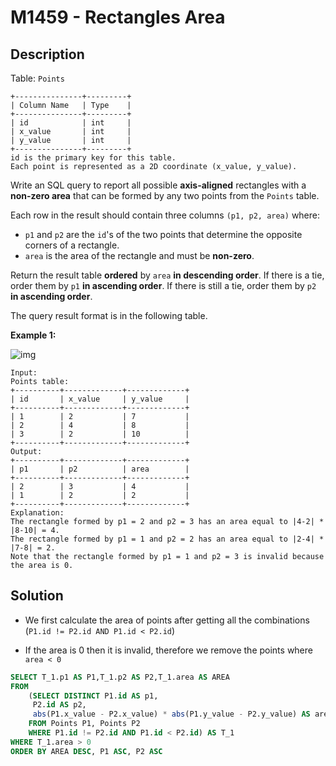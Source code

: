 # M1459 - Rectangles Area

## Description

Table: `Points`

```
+---------------+---------+
| Column Name   | Type    |
+---------------+---------+
| id            | int     |
| x_value       | int     |
| y_value       | int     |
+---------------+---------+
id is the primary key for this table.
Each point is represented as a 2D coordinate (x_value, y_value).
```

 

Write an SQL query to report all possible **axis-aligned** rectangles with a **non-zero area** that can be formed by any two points from the `Points` table.

Each row in the result should contain three columns `(p1, p2, area)` where:

- `p1` and `p2` are the `id`'s of the two points that determine the opposite corners of a rectangle.
- `area` is the area of the rectangle and must be **non-zero**.

Return the result table **ordered** by `area` **in descending order**. If there is a tie, order them by `p1` **in ascending order**. If there is still a tie, order them by `p2` **in ascending order**.

The query result format is in the following table.

 

**Example 1:**

![img](https://assets.leetcode.com/uploads/2021/03/12/rect.png)

```
Input: 
Points table:
+----------+-------------+-------------+
| id       | x_value     | y_value     |
+----------+-------------+-------------+
| 1        | 2           | 7           |
| 2        | 4           | 8           |
| 3        | 2           | 10          |
+----------+-------------+-------------+
Output: 
+----------+-------------+-------------+
| p1       | p2          | area        |
+----------+-------------+-------------+
| 2        | 3           | 4           |
| 1        | 2           | 2           |
+----------+-------------+-------------+
Explanation: 
The rectangle formed by p1 = 2 and p2 = 3 has an area equal to |4-2| * |8-10| = 4.
The rectangle formed by p1 = 1 and p2 = 2 has an area equal to |2-4| * |7-8| = 2.
Note that the rectangle formed by p1 = 1 and p2 = 3 is invalid because the area is 0.
```



## Solution

- We first calculate the area of points after getting all the combinations (`P1.id != P2.id AND P1.id < P2.id`)

- If the area is 0 then it is invalid, therefore we remove the points where `area < 0`

```sql
SELECT T_1.p1 AS P1,T_1.p2 AS P2,T_1.area AS AREA 
FROM
    (SELECT DISTINCT P1.id AS p1,
     P2.id AS p2,
     abs(P1.x_value - P2.x_value) * abs(P1.y_value - P2.y_value) AS area
    FROM Points P1, Points P2
    WHERE P1.id != P2.id AND P1.id < P2.id) AS T_1
WHERE T_1.area > 0
ORDER BY AREA DESC, P1 ASC, P2 ASC
```

